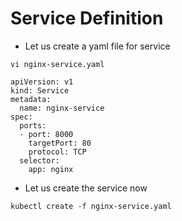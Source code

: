 # Service Definition

- Let us create a yaml file for service

```
vi nginx-service.yaml
```

```
apiVersion: v1
kind: Service
metadata:
  name: nginx-service
spec:
  ports:
  - port: 8000
    targetPort: 80
    protocol: TCP
  selector:
    app: nginx
 ```

 - Let us create the service now

 ```
 kubectl create -f nginx-service.yaml
 ```

 